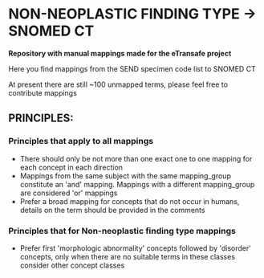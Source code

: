 NON-NEOPLASTIC FINDING TYPE -> SNOMED CT
=======================

**Repository with manual mappings made for the eTransafe project**

Here you find mappings from the SEND specimen code list to SNOMED CT

At present there are still ~100 unmapped terms, please feel free to contribute mappings

## PRINCIPLES:

### Principles that apply to all mappings

- There should only be not more than one exact one to one mapping for each concept in each direction
- Mappings from the same subject with the same mapping_group constitute an 'and' mapping. Mappings with a different
  mapping_group are considered 'or' mappings
- Prefer a broad mapping for concepts that do not occur in humans, details on the term should be provided in the
  comments

### Principles that for Non-neoplastic finding type mappings

- Prefer first 'morphologic abnormality' concepts followed by 'disorder' concepts, only when there are no suitable terms
  in these classes consider other concept classes

